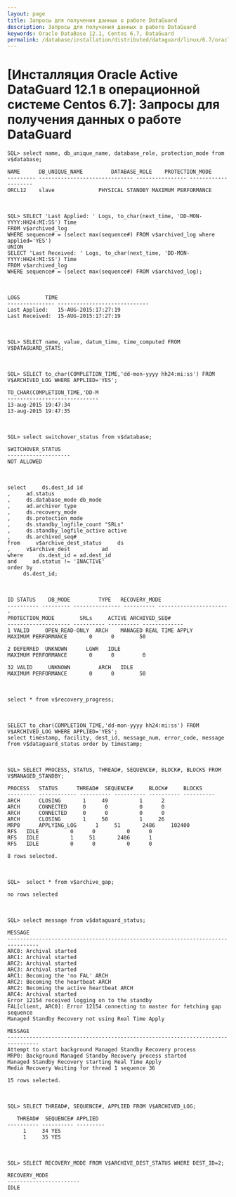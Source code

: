 ```yaml
---
layout: page
title: Запросы для получения данных о работе DataGuard
description: Запросы для получения данных о работе DataGuard
keywords: Oracle DataBase 12.1, Centos 6.7, DataGuard
permalink: /database/installation/distributed/dataguard/linux/6.7/oracle/12.1/queries/
---
```


# [Инсталляция Oracle Active DataGuard 12.1 в операционной системе Centos 6.7]: Запросы для получения данных о работе DataGuard

    SQL> select name, db_unique_name, database_role, protection_mode from v$database;

    NAME	  DB_UNIQUE_NAME		 DATABASE_ROLE	  PROTECTION_MODE
    --------- ------------------------------ ---------------- --------------------
    ORCL12	  slave 			 PHYSICAL STANDBY MAXIMUM PERFORMANCE

<br/>

    SQL> SELECT 'Last Applied: ' Logs, to_char(next_time, 'DD-MON-YYYY:HH24:MI:SS') Time
    FROM v$archived_log
    WHERE sequence# = (select max(sequence#) FROM v$archived_log where applied='YES')
    UNION
    SELECT 'Last Received: ' Logs, to_char(next_time, 'DD-MON-YYYY:HH24:MI:SS') Time
    FROM v$archived_log
    WHERE sequence# = (select max(sequence#) FROM v$archived_log);

<br/>

    LOGS		TIME
    --------------- -----------------------------
    Last Applied:	15-AUG-2015:17:27:19
    Last Received:	15-AUG-2015:17:27:19

<br/>

    SQL> SELECT name, value, datum_time, time_computed FROM V$DATAGUARD_STATS;

<br/>

    SQL> SELECT to_char(COMPLETION_TIME,'dd-mon-yyyy hh24:mi:ss') FROM V$ARCHIVED_LOG WHERE APPLIED='YES';

    TO_CHAR(COMPLETION_TIME,'DD-M
    -----------------------------
    13-aug-2015 19:47:34
    13-aug-2015 19:47:35

<br/>

    SQL> select switchover_status from v$database;

    SWITCHOVER_STATUS
    --------------------
    NOT ALLOWED

<br/>

    select     ds.dest_id id
    ,     ad.status
    ,     ds.database_mode db_mode
    ,     ad.archiver type
    ,     ds.recovery_mode
    ,     ds.protection_mode
    ,     ds.standby_logfile_count "SRLs"
    ,     ds.standby_logfile_active active
    ,     ds.archived_seq#
    from     v$archive_dest_status     ds
    ,     v$archive_dest          ad
    where     ds.dest_id = ad.dest_id
    and     ad.status != 'INACTIVE'
    order by
         ds.dest_id;

<br/>

    ID STATUS    DB_MODE	     TYPE	RECOVERY_MODE
    ---------- --------- --------------- ---------- -----------------------
    PROTECTION_MODE 	   SRLs     ACTIVE ARCHIVED_SEQ#
    -------------------- ---------- ---------- -------------
    1 VALID     OPEN_READ-ONLY  ARCH	MANAGED REAL TIME APPLY
    MAXIMUM PERFORMANCE	      0 	 0	      50

    2 DEFERRED  UNKNOWN	     LGWR	IDLE
    MAXIMUM PERFORMANCE	      0 	 0	       0

    32 VALID     UNKNOWN	     ARCH	IDLE
    MAXIMUM PERFORMANCE	      0 	 0	      50

<br/>

    select * from v$recovery_progress;

<br/>

    SELECT to_char(COMPLETION_TIME,'dd-mon-yyyy hh24:mi:ss') FROM V$ARCHIVED_LOG WHERE APPLIED='YES';
    select timestamp, facility, dest_id, message_num, error_code, message from v$dataguard_status order by timestamp;

<br/>

    SQL> SELECT PROCESS, STATUS, THREAD#, SEQUENCE#, BLOCK#, BLOCKS FROM V$MANAGED_STANDBY;

    PROCESS   STATUS	  THREAD#  SEQUENCE#	 BLOCK#     BLOCKS
    --------- ------------ ---------- ---------- ---------- ----------
    ARCH	  CLOSING		1	  49	      1 	 2
    ARCH	  CONNECTED		0	   0	      0 	 0
    ARCH	  CONNECTED		0	   0	      0 	 0
    ARCH	  CLOSING		1	  50	      1 	26
    MRP0	  APPLYING_LOG		1	  51	   2486     102400
    RFS	  IDLE			0	   0	      0 	 0
    RFS	  IDLE			1	  51	   2486 	 1
    RFS	  IDLE			0	   0	      0 	 0

    8 rows selected.

<br/>

    SQL>  select * from v$archive_gap;

    no rows selected

<br/>

    SQL> select message from v$dataguard_status;

    MESSAGE
    --------------------------------------------------------------------------------
    ARC0: Archival started
    ARC1: Archival started
    ARC2: Archival started
    ARC3: Archival started
    ARC1: Becoming the 'no FAL' ARCH
    ARC2: Becoming the heartbeat ARCH
    ARC2: Becoming the active heartbeat ARCH
    ARC4: Archival started
    Error 12154 received logging on to the standby
    FAL[client, ARC0]: Error 12154 connecting to master for fetching gap sequence
    Managed Standby Recovery not using Real Time Apply

    MESSAGE
    --------------------------------------------------------------------------------
    Attempt to start background Managed Standby Recovery process
    MRP0: Background Managed Standby Recovery process started
    Managed Standby Recovery starting Real Time Apply
    Media Recovery Waiting for thread 1 sequence 36

    15 rows selected.

<br/>

    SQL> SELECT THREAD#, SEQUENCE#, APPLIED FROM V$ARCHIVED_LOG;

       THREAD#  SEQUENCE# APPLIED
    ---------- ---------- ---------
    	 1	   34 YES
    	 1	   35 YES

<br/>

    SQL> SELECT RECOVERY_MODE FROM V$ARCHIVE_DEST_STATUS WHERE DEST_ID=2;

    RECOVERY_MODE
    -----------------------
    IDLE
